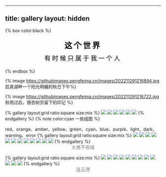 
---
title: gallery
layout: hidden
---
{% box color:black %}
<div style="text-align: center;margin-top: 20px;">
<span style="font-size: 25px; color: black; font-weight: bold;letter-spacing: 5px;">这个世界</span>
</div>
<div style="text-align: center;margin-top: 10px; margin-bottom: 20px">
<span style="font-size: 20px; color: black; font-weight: normal;letter-spacing: 5px;">
有时候只属于我一个人</span>
</div>

{% endbox %}


{% image https://githubimages.pengfeima.cn/images/202211291216894.jpg 启真湖畔一个阳光明媚的秋日下午%}

{% image https://githubimages.pengfeima.cn/images/202211291216722.jpg 秋雨过后，银杏树页留下的印记 %}


{% gallery layout:grid ratio:square size:mix %}
![](https://githubimages.pengfeima.cn/images/202211291216879.jpg)
![](https://githubimages.pengfeima.cn/images/202211291217546.jpg)
![](https://githubimages.pengfeima.cn/images/202211291217893.jpg)
![](https://githubimages.pengfeima.cn/images/202211291217240.jpg)
![](https://githubimages.pengfeima.cn/images/202211291216884.jpg)
![](https://githubimages.pengfeima.cn/images/202211291216894.jpg)
{% endgallery %}
{% note color:cyan 一些组图 %}

red、orange、amber、yellow、green、cyan、blue、purple、light、dark、warning、error
{% gallery layout:grid ratio:square size:mix %}
![](https://githubimages.pengfeima.cn/images/202306152025509.JPG)
![](https://githubimages.pengfeima.cn/images/202306152024001.JPG)
![](https://githubimages.pengfeima.cn/images/202306152024132.JPG)
![](https://githubimages.pengfeima.cn/images/202306152024062.JPG)
![](https://githubimages.pengfeima.cn/images/202306152024391.JPG)
![](https://githubimages.pengfeima.cn/images/202306152024029.JPG)
![](https://githubimages.pengfeima.cn/images/202306152024102.JPG)
![](https://githubimages.pengfeima.cn/images/202306152024355.JPG)
![](https://githubimages.pengfeima.cn/images/202306152024439.JPG)
![](https://githubimages.pengfeima.cn/images/202306152024719.JPG)
![](https://githubimages.pengfeima.cn/images/202306152024726.JPG)
![](https://githubimages.pengfeima.cn/images/202306152024839.JPG)
{% endgallery %}
<div style="text-align: center;margin-top: -15px;">
<span style="font-size: 15px; color: grey; font-weight: normal;">
大唐不夜城</span>
</div>

{% gallery layout:grid ratio:square size:mix %}
![](https://githubimages.pengfeima.cn/images/202306152242384.jpg)
![](https://githubimages.pengfeima.cn/images/202306152242612.jpg)
![](https://githubimages.pengfeima.cn/images/202306152242589.jpg)
![](https://githubimages.pengfeima.cn/images/202306152242666.jpg)
![](https://githubimages.pengfeima.cn/images/202306152242450.jpg)
![](https://githubimages.pengfeima.cn/images/202306152243274.jpg)
![](https://githubimages.pengfeima.cn/images/202306152242382.jpg)
![](https://githubimages.pengfeima.cn/images/202306152242599.jpg)
![](https://githubimages.pengfeima.cn/images/202306152242398.jpg)
![](https://githubimages.pengfeima.cn/images/202306152242234.jpg)
![](https://githubimages.pengfeima.cn/images/202306152242455.jpg)
![](https://githubimages.pengfeima.cn/images/202306152242094.jpg)
{% endgallery %} 
<div style="text-align: center;margin-top: -15px;">
<span style="font-size: 15px; color: grey; font-weight: normal;">
连云港</span>
</div>